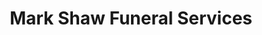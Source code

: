 ---
title: "Mark Shaw Funeral Services"
url: /aberdeen/mark-shaw-funeral-services/
shop: Bestattungen
---